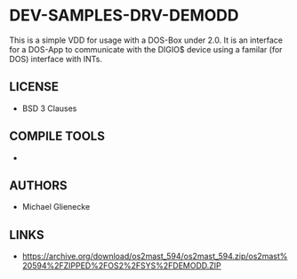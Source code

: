 # DEV-SAMPLES-DRV-DEMODD
This is a simple VDD for usage with a DOS-Box under 2.0. It is an interface for a DOS-App to communicate with the DIGIO$ device using a familar (for DOS) interface with INTs.

## LICENSE
* BSD 3 Clauses

## COMPILE TOOLS
* 
 
## AUTHORS
* Michael Glienecke

## LINKS
* https://archive.org/download/os2mast_594/os2mast_594.zip/os2mast%20594%2FZIPPED%2FOS2%2FSYS%2FDEMODD.ZIP
